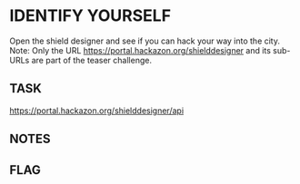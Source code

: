 # IDENTIFY YOURSELF
Open the shield designer and see if you can hack your way into the city.
Note: Only the URL https://portal.hackazon.org/shielddesigner and its sub-URLs are part of the teaser challenge.

## TASK

https://portal.hackazon.org/shielddesigner/api


## NOTES

## FLAG

